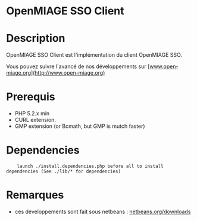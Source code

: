 OpenMIAGE SSO Client
=====================

Description
=====================
OpenMIAGE SSO Client est l'implémentation du client OpenMIAGE SSO.

Vous pouvez suivre l'avancé de nos développements sur [www.open-miage.org](http://www.open-miage.org)

Prerequis
=====================
 * PHP 5.2.x min
 * CURL extension.
 * GMP extension (or Bcmath, but GMP is mutch faster)

Dependencies
=====================
        launch ./install.dependencies.php before all to install dependencies (See ./lib/* for dependencies)

Remarques
=====================
 * ces développements sont fait sous netbeans : [netbeans.org/downloads](http://netbeans.org/downloads/)